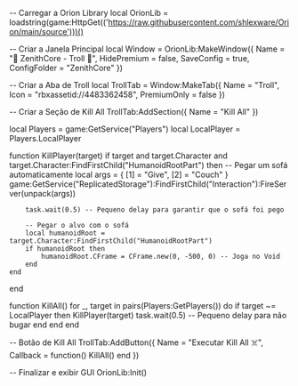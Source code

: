 -- Carregar a Orion Library
local OrionLib = loadstring(game:HttpGet(('https://raw.githubusercontent.com/shlexware/Orion/main/source')))()

-- Criar a Janela Principal
local Window = OrionLib:MakeWindow({
    Name = "👾 ZenithCore - Troll 👾",
    HidePremium = false,
    SaveConfig = true,
    ConfigFolder = "ZenithCore"
})

-- Criar a Aba de Troll
local TrollTab = Window:MakeTab({
    Name = "Troll",
    Icon = "rbxassetid://4483362458",
    PremiumOnly = false
})

-- Criar a Seção de Kill All
TrollTab:AddSection({
    Name = "Kill All"
})

local Players = game:GetService("Players")
local LocalPlayer = Players.LocalPlayer

function KillPlayer(target)
    if target and target.Character and target.Character:FindFirstChild("HumanoidRootPart") then
        -- Pegar um sofá automaticamente
        local args = {
            [1] = "Give",
            [2] = "Couch"
        }
        game:GetService("ReplicatedStorage"):FindFirstChild("Interaction"):FireServer(unpack(args))

        task.wait(0.5) -- Pequeno delay para garantir que o sofá foi pego

        -- Pegar o alvo com o sofá
        local humanoidRoot = target.Character:FindFirstChild("HumanoidRootPart")
        if humanoidRoot then
            humanoidRoot.CFrame = CFrame.new(0, -500, 0) -- Joga no Void
        end
    end
end

function KillAll()
    for _, target in pairs(Players:GetPlayers()) do
        if target ~= LocalPlayer then
            KillPlayer(target)
            task.wait(0.5) -- Pequeno delay para não bugar
        end
    end
end

-- Botão de Kill All
TrollTab:AddButton({
    Name = "Executar Kill All ☠️",
    Callback = function()
        KillAll()
    end
})

-- Finalizar e exibir GUI
OrionLib:Init()
